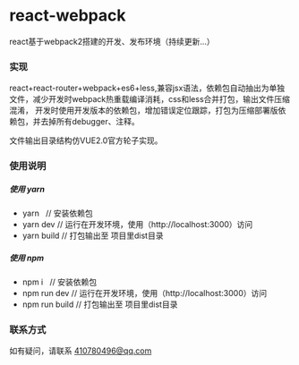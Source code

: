 # react-webpack
react基于webpack2搭建的开发、发布环境（持续更新...）

### 实现
react+react-router+webpack+es6+less,兼容jsx语法，依赖包自动抽出为单独文件，减少开发时webpack热重载编译消耗，css和less合并打包，输出文件压缩混淆，
开发时使用开发版本的依赖包，增加错误定位跟踪，打包为压缩部署版依赖包，并去掉所有debugger、注释。

文件输出目录结构仿VUE2.0官方轮子实现。

### 使用说明


##### 使用 yarn
* yarn   // 安装依赖包
* yarn dev // 运行在开发环境，使用（http://localhost:3000）访问
* yarn build // 打包输出至 项目里dist目录

##### 使用 npm
* npm i   // 安装依赖包
* npm run dev // 运行在开发环境，使用（http://localhost:3000）访问
* npm run build // 打包输出至 项目里dist目录

### 联系方式
如有疑问，请联系 410780496@qq.com
